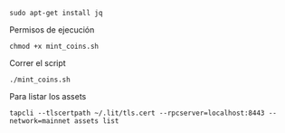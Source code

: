 ```
sudo apt-get install jq
```
Permisos de ejecución 
```
chmod +x mint_coins.sh 
```
Correr el script 
```
./mint_coins.sh
```
Para listar los assets
```
tapcli --tlscertpath ~/.lit/tls.cert --rpcserver=localhost:8443 --network=mainnet assets list
